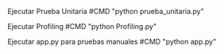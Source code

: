 
Ejecutar Prueba Unitaria
#CMD "python prueba_unitaria.py"

Ejecutar Profiling
#CMD "python Profiling.py"

Ejecutar app.py para pruebas manuales
#CMD "python app.py"
